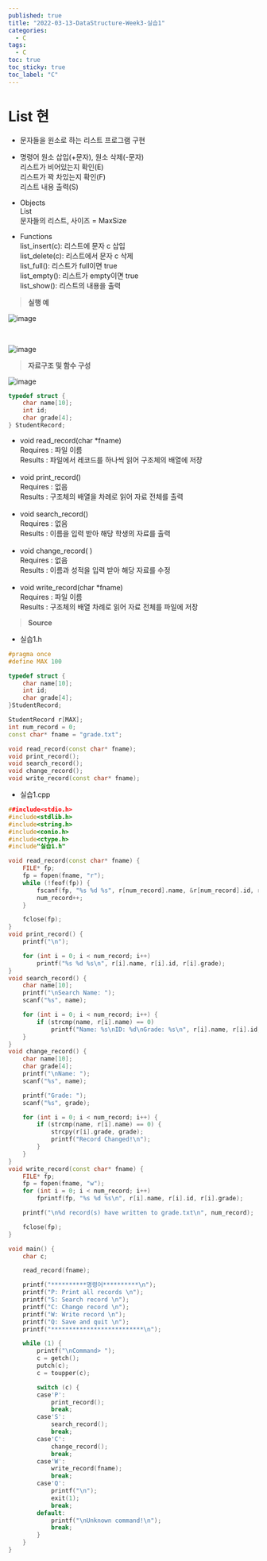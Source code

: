 ```yaml
---
published: true
title: "2022-03-13-DataStructure-Week3-실습1"
categories:
  - C
tags:
  - C
toc: true
toc_sticky: true
toc_label: "C"
---
```


# List 현

- 문자들을 원소로 하는 리스트 프로그램 구현

- 명령어
  원소 삽입(+문자), 원소 삭제(-문자)  
  리스트가 비어있는지 확인(E)  
  리스트가 꽉 차있는지 확인(F)  
  리스트 내용 출력(S)

- Objects  
  List  
  문자들의 리스트, 사이즈 = MaxSize

- Functions  
  list_insert(c): 리스트에 문자 c 삽입  
  list_delete(c): 리스트에서 문자 c 삭제  
  list_full(): 리스트가 full이면 true  
  list_empty(): 리스트가 empty이면 true  
  list_show(): 리스트의 내용을 출력

> **실행 예**

![image](https://github.com/222SeungHyun/222SeungHyun.github.io/blob/master/_images/%EC%9E%90%EB%A3%8C%EA%B5%AC%EC%A1%B0%EC%99%80%EC%8B%A4%EC%8A%B5-2%EC%9E%A5-%EC%8B%A4%EC%8A%B51-2.png?raw=true)

<br>

![image](https://github.com/222SeungHyun/222SeungHyun.github.io/blob/master/_images/%EC%9E%90%EB%A3%8C%EA%B5%AC%EC%A1%B0%EC%99%80%EC%8B%A4%EC%8A%B5-2%EC%9E%A5-%EC%8B%A4%EC%8A%B51-3.png?raw=true)

> **자료구조 및 함수 구성**

![image](https://github.com/222SeungHyun/222SeungHyun.github.io/blob/master/_images/%EC%9E%90%EB%A3%8C%EA%B5%AC%EC%A1%B0%EC%99%80%EC%8B%A4%EC%8A%B5-2%EC%9E%A5-%EC%8B%A4%EC%8A%B51-4.png?raw=true)

```C++
typedef struct {
	char name[10];
	int id;
	char grade[4];
} StudentRecord;
```

- void read_record(char \*fname)  
   Requires : 파일 이름  
   Results : 파일에서 레코드를 하나씩 읽어 구조체의 배열에 저장  
  <br>
- void print_record()  
  Requires : 없음  
  Results : 구조체의 배열을 차례로 읽어 자료 전체를 출력  
  <br>
- void search_record()  
  Requires : 없음  
  Results : 이름을 입력 받아 해당 학생의 자료를 출력  
  <br>
- void change_record( )  
  Requires : 없음  
  Results : 이름과 성적을 입력 받아 해당 자료를 수정  
  <br>
- void write_record(char \*fname)  
  Requires : 파일 이름  
  Results : 구조체의 배열 차례로 읽어 자료 전체를 파일에 저장

> **Source**

- 실습1.h

```C++
#pragma once
#define MAX 100

typedef struct {
	char name[10];
	int id;
	char grade[4];
}StudentRecord;

StudentRecord r[MAX];
int num_record = 0;
const char* fname = "grade.txt";

void read_record(const char* fname);
void print_record();
void search_record();
void change_record();
void write_record(const char* fname);
```

- 실습1.cpp

```C++
##include<stdio.h>
#include<stdlib.h>
#include<string.h>
#include<conio.h>
#include<ctype.h>
#include"실습1.h"

void read_record(const char* fname) {
	FILE* fp;
	fp = fopen(fname, "r");
	while (!feof(fp)) {
		fscanf(fp, "%s %d %s", r[num_record].name, &r[num_record].id, r[num_record].grade);
		num_record++;
	}

	fclose(fp);
}
void print_record() {
	printf("\n");

	for (int i = 0; i < num_record; i++)
		printf("%s %d %s\n", r[i].name, r[i].id, r[i].grade);
}
void search_record() {
	char name[10];
	printf("\nSearch Name: ");
	scanf("%s", name);

	for (int i = 0; i < num_record; i++) {
		if (strcmp(name, r[i].name) == 0)
			printf("Name: %s\nID: %d\nGrade: %s\n", r[i].name, r[i].id, r[i].grade);
	}
}
void change_record() {
	char name[10];
	char grade[4];
	printf("\nName: ");
	scanf("%s", name);

	printf("Grade: ");
	scanf("%s", grade);

	for (int i = 0; i < num_record; i++) {
		if (strcmp(name, r[i].name) == 0) {
			strcpy(r[i].grade, grade);
			printf("Record Changed!\n");
		}
	}
}
void write_record(const char* fname) {
	FILE* fp;
	fp = fopen(fname, "w");
	for (int i = 0; i < num_record; i++)
		fprintf(fp, "%s %d %s\n", r[i].name, r[i].id, r[i].grade);

	printf("\n%d record(s) have written to grade.txt\n", num_record);

	fclose(fp);
}

void main() {
	char c;

	read_record(fname);

	printf("**********명령어**********\n");
	printf("P: Print all records \n");
	printf("S: Search record \n");
	printf("C: Change record \n");
	printf("W: Write record \n");
	printf("Q: Save and quit \n");
	printf("**************************\n");

	while (1) {
		printf("\nCommand> ");
		c = getch();
		putch(c);
		c = toupper(c);

		switch (c) {
		case'P':
			print_record();
			break;
		case'S':
			search_record();
			break;
		case'C':
			change_record();
			break;
		case'W':
			write_record(fname);
			break;
		case'Q':
			printf("\n");
			exit(1);
			break;
		default:
			printf("\nUnknown command!\n");
			break;
		}
	}
}
```
